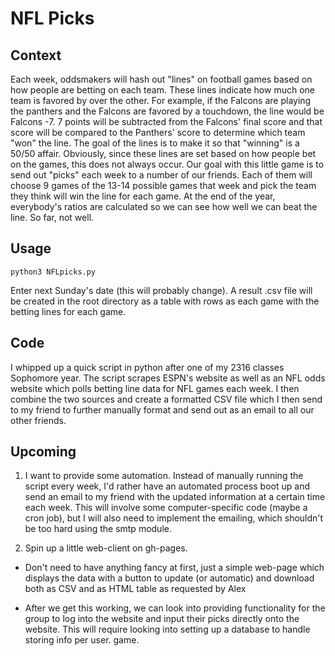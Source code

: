 # NFL Picks

## Context

Each week, oddsmakers will hash out "lines" on football games based on how people are betting on each team. These lines indicate how much one team is favored by over the other. For example, if the Falcons are playing the panthers and the Falcons are favored by a touchdown, the line would be Falcons -7. 7 points will be subtracted from the Falcons' final score and that score will be compared to the Panthers' score to determine which team "won" the line. The goal of the lines is to make it so that "winning" is a 50/50 affair. Obviously, since these lines are set based on how people bet on the games, this does not always occur. Our goal with this little game is to send out "picks" each week to a number of our friends. Each of them will choose 9 games of the 13-14 possible games that week and pick the team they think will win the line for each game. At the end of the year, everybody's ratios are calculated so we can see how well we can beat the line. So far, not well.

## Usage

`python3 NFLpicks.py`

Enter next Sunday's date (this will probably change). A result .csv file will be created in the root directory as a table with rows as each game with the betting lines for each game.

## Code

I whipped up a quick script in python after one of my 2316 classes Sophomore year. The script scrapes ESPN's website as well as an NFL odds website which polls betting line data for NFL games each week. I then combine the two sources and create a formatted CSV file which I then send to my friend to further manually format and send out as an email to all our other friends.

## Upcoming

1. I want to provide some automation. Instead of manually running the script every week, I'd rather have an automated process boot up and send an email to my friend with the updated information at a certain time each week. This will involve some computer-specific code (maybe a cron job), but I will also need to implement the emailing, which shouldn't be too hard using the smtp module.

2. Spin up a little web-client on gh-pages.

  * Don't need to have anything fancy at first, just a simple web-page which displays the data with a button to update (or automatic) and download both as CSV and as HTML table as requested by Alex

  * After we get this working, we can look into providing functionality for the group to log into the website and input their picks directly onto the website. This will require looking into setting up a database to handle storing info per user. game.
